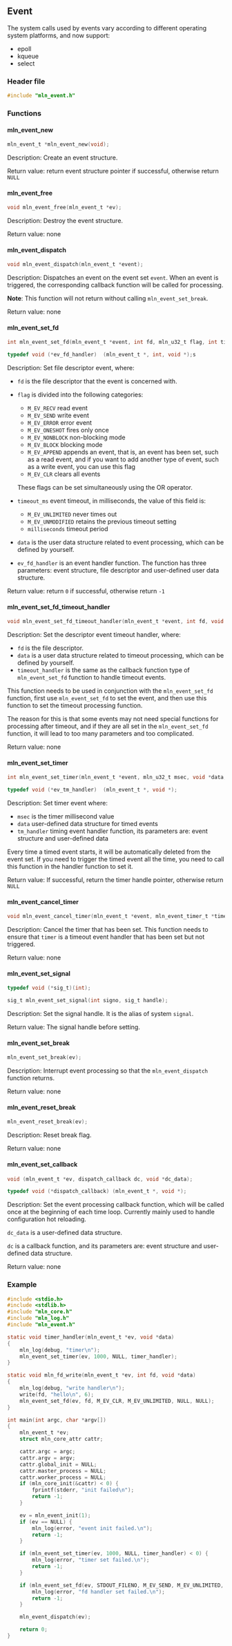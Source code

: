 ## Event

The system calls used by events vary according to different operating system platforms, and now support:

- epoll
- kqueue
- select



### Header file

```c
#include "mln_event.h"
```



### Functions



#### mln_event_new

```c
mln_event_t *mln_event_new(void);
```

Description: Create an event structure.

Return value: return event structure pointer if successful, otherwise return `NULL`



#### mln_event_free

```c
void mln_event_free(mln_event_t *ev);
```

Description: Destroy the event structure.

Return value: none



#### mln_event_dispatch

```c
void mln_event_dispatch(mln_event_t *event);
```

Description: Dispatches an event on the event set `event`. When an event is triggered, the corresponding callback function will be called for processing.

**Note**: This function will not return without calling `mln_event_set_break`.

Return value: none



#### mln_event_set_fd

```c
int mln_event_set_fd(mln_event_t *event, int fd, mln_u32_t flag, int timeout_ms, void *data, ev_fd_handler fd_handler);

typedef void (*ev_fd_handler)  (mln_event_t *, int, void *);s
```

Description: Set file descriptor event, where:

- `fd` is the file descriptor that the event is concerned with.

- `flag` is divided into the following categories:

  - `M_EV_RECV` read event
  - `M_EV_SEND` write event
  - `M_EV_ERROR` error event
  - `M_EV_ONESHOT` fires only once
  - `M_EV_NONBLOCK` non-blocking mode
  - `M_EV_BLOCK` blocking mode
  - `M_EV_APPEND` appends an event, that is, an event has been set, such as a read event, and if you want to add another type of event, such as a write event, you can use this flag
  - `M_EV_CLR` clears all events

  These flags can be set simultaneously using the OR operator.

- `timeout_ms` event timeout, in milliseconds, the value of this field is:

  - `M_EV_UNLIMITED` never times out
  - `M_EV_UNMODIFIED` retains the previous timeout setting
  - `milliseconds` timeout period

- `data` is the user data structure related to event processing, which can be defined by yourself.

- `ev_fd_handler` is an event handler function. The function has three parameters: event structure, file descriptor and user-defined user data structure.

Return value: return `0` if successful, otherwise return `-1`



#### mln_event_set_fd_timeout_handler

```c
void mln_event_set_fd_timeout_handler(mln_event_t *event, int fd, void *data, ev_fd_handler timeout_handler);
```

Description: Set the descriptor event timeout handler, where:

- `fd` is the file descriptor.
- `data` is a user data structure related to timeout processing, which can be defined by yourself.
- `timeout_handler` is the same as the callback function type of `mln_event_set_fd` function to handle timeout events.

This function needs to be used in conjunction with the `mln_event_set_fd` function, first use `mln_event_set_fd` to set the event, and then use this function to set the timeout processing function.

The reason for this is that some events may not need special functions for processing after timeout, and if they are all set in the `mln_event_set_fd` function, it will lead to too many parameters and too complicated.

Return value: none



#### mln_event_set_timer

```c
int mln_event_set_timer(mln_event_t *event, mln_u32_t msec, void *data, ev_tm_handler tm_handler);

typedef void (*ev_tm_handler)  (mln_event_t *, void *);
```

Description: Set timer event where:

- `msec` is the timer millisecond value
- `data` user-defined data structure for timed events
- `tm_handler` timing event handler function, its parameters are: event structure and user-defined data

Every time a timed event starts, it will be automatically deleted from the event set. If you need to trigger the timed event all the time, you need to call this function in the handler function to set it.

Return value: If successful, return the timer handle pointer, otherwise return `NULL`



#### mln_event_cancel_timer

```c
void mln_event_cancel_timer(mln_event_t *event, mln_event_timer_t *timer);
```

Description: Cancel the timer that has been set. This function needs to ensure that `timer` is a timeout event handler that has been set but not triggered.

Return value: none



#### mln_event_set_signal

```c
typedef void (*sig_t)(int);

sig_t mln_event_set_signal(int signo, sig_t handle);
```

Description: Set the signal handle. It is the alias of system `signal`.

Return value: The signal handle before setting.



#### mln_event_set_break

```c
mln_event_set_break(ev);
```

Description: Interrupt event processing so that the `mln_event_dispatch` function returns.

Return value: none



#### mln_event_reset_break

```c
mln_event_reset_break(ev);
```

Description: Reset break flag.

Return value: none



#### mln_event_set_callback

```c
void (mln_event_t *ev, dispatch_callback dc, void *dc_data);

typedef void (*dispatch_callback) (mln_event_t *, void *);
```

Description: Set the event processing callback function, which will be called once at the beginning of each time loop. Currently mainly used to handle configuration hot reloading.

`dc_data` is a user-defined data structure.

`dc` is a callback function, and its parameters are: event structure and user-defined data structure.

Return value: none



### Example

```c
#include <stdio.h>
#include <stdlib.h>
#include "mln_core.h"
#include "mln_log.h"
#include "mln_event.h"

static void timer_handler(mln_event_t *ev, void *data)
{
    mln_log(debug, "timer\n");
    mln_event_set_timer(ev, 1000, NULL, timer_handler);
}

static void mln_fd_write(mln_event_t *ev, int fd, void *data)
{
    mln_log(debug, "write handler\n");
    write(fd, "hello\n", 6);
    mln_event_set_fd(ev, fd, M_EV_CLR, M_EV_UNLIMITED, NULL, NULL);
}

int main(int argc, char *argv[])
{
    mln_event_t *ev;
    struct mln_core_attr cattr;

    cattr.argc = argc;
    cattr.argv = argv;
    cattr.global_init = NULL;
    cattr.master_process = NULL;
    cattr.worker_process = NULL;
    if (mln_core_init(&cattr) < 0) {
        fprintf(stderr, "init failed\n");
        return -1;
    }

    ev = mln_event_init(1);
    if (ev == NULL) {
        mln_log(error, "event init failed.\n");
        return -1;
    }

    if (mln_event_set_timer(ev, 1000, NULL, timer_handler) < 0) {
        mln_log(error, "timer set failed.\n");
        return -1;
    }

    if (mln_event_set_fd(ev, STDOUT_FILENO, M_EV_SEND, M_EV_UNLIMITED, NULL, mln_fd_write) < 0) {
        mln_log(error, "fd handler set failed.\n");
        return -1;
    }

    mln_event_dispatch(ev);

    return 0;
}
```

